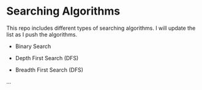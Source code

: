 # Searching Algorithms

This repo includes different types of searching algorithms. I will update the list as I push the algorithms. <br>

* Binary Search <br>

* Depth First Search (DFS) <br>

* Breadth First Search (DFS) <br>

...


